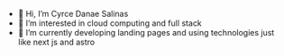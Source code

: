 - 👋 Hi, I’m Cyrce Danae Salinas
- 👀 I’m interested in cloud computing and full stack 
- 🌱 I’m currently developing landing pages and using technologies just like next js and astro

